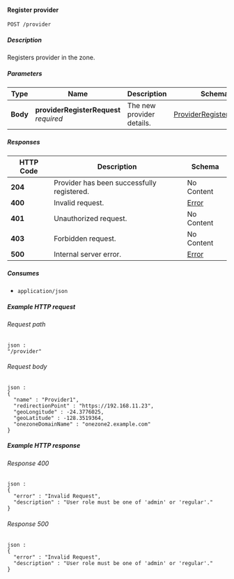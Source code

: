 
<a name="add_provider"></a>
#### Register provider
```
POST /provider
```


##### Description
Registers provider in the zone.


##### Parameters

|Type|Name|Description|Schema|Default|
|---|---|---|---|---|
|**Body**|**providerRegisterRequest**  <br>*required*|The new provider details.|[ProviderRegisterRequest](../definitions/ProviderRegisterRequest.md#providerregisterrequest)|--|


##### Responses

|HTTP Code|Description|Schema|
|---|---|---|
|**204**|Provider has been successfully registered.|No Content|
|**400**|Invalid request.|[Error](../definitions/Error.md#error)|
|**401**|Unauthorized request.|No Content|
|**403**|Forbidden request.|No Content|
|**500**|Internal server error.|[Error](../definitions/Error.md#error)|


##### Consumes

* `application/json`


##### Example HTTP request

###### Request path
```
json :
"/provider"
```


###### Request body
```
json :
{
  "name" : "Provider1",
  "redirectionPoint" : "https://192.168.11.23",
  "geoLongitude" : -24.3776025,
  "geoLatitude" : -128.3519364,
  "onezoneDomainName" : "onezone2.example.com"
}
```


##### Example HTTP response

###### Response 400
```
json :
{
  "error" : "Invalid Request",
  "description" : "User role must be one of 'admin' or 'regular'."
}
```


###### Response 500
```
json :
{
  "error" : "Invalid Request",
  "description" : "User role must be one of 'admin' or 'regular'."
}
```



